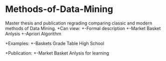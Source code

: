 # Methods-of-Data-Mining
Master thesis and publication regrading comparing classic and modern methods of Data Mining.
+Can view:
+-Formal description
+-Market Basket Anlysis
+-Apriori Algorithm

+Examples:
+-Baskets Grade Table High School

+Publication:
+-Market Basket Anlysis for learning


